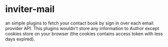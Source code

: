 # inviter-mail

an simple plugins to fetch your contact book by sign in over each email provider API. This plugins wouldn't store any information to Author except cookies store on your browser (the cookies contains access token with less days expired).
